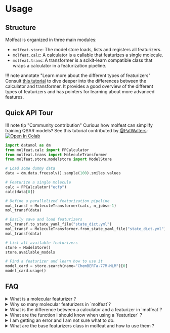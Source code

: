 # Usage
## Structure
Molfeat is organized in three main modules:

- `molfeat.store`: The model store loads, lists and registers all featurizers.
- `molfeat.calc`: A calculator is a callable that featurizes a single molecule. 
- `molfeat.trans`: A transformer is a scikit-learn compatible class that wraps a calculator in a featurization pipeline.

!!! note annotate "Learn more about the different types of featurizers"
    Consult [this tutorial](./tutorials/types_of_featurizers.ipynb) to dive deeper into the differences between the calculator and transformer.
    It provides a good overview of the different types of featurizers and has pointers for learning about more advanced features. 

## Quick API Tour

!!! note tip "Community contribution"
    Curious how molfeat can simplify training QSAR models? See this tutorial contributed by [@PatWalters](https://github.com/PatWalters): [![Open In Colab](https://colab.research.google.com/assets/colab-badge.svg)](https://colab.research.google.com/github/PatWalters/practical_cheminformatics_tutorials/blob/main/ml_models/QSAR_in_8_lines.ipynb)  

```python
import datamol as dm
from molfeat.calc import FPCalculator
from molfeat.trans import MoleculeTransformer
from molfeat.store.modelstore import ModelStore

# Load some dummy data
data = dm.data.freesolv().sample(100).smiles.values

# Featurize a single molecule
calc = FPCalculator("ecfp")
calc(data[0])

# Define a parallelized featurization pipeline
mol_transf = MoleculeTransformer(calc, n_jobs=-1)
mol_transf(data)

# Easily save and load featurizers
mol_transf.to_state_yaml_file("state_dict.yml")
mol_transf = MoleculeTransformer.from_state_yaml_file("state_dict.yml")
mol_transf(data)

# List all available featurizers
store = ModelStore()
store.available_models

# Find a featurizer and learn how to use it
model_card = store.search(name="ChemBERTa-77M-MLM")[0]
model_card.usage()
```


## FAQ
<details>
<summary>What is a molecular featurizer ?</summary>

A molecular featurizer is function or model that provides numerical representations from molecular structures. These numerical features can then be used as input for machine learning models to predict molecular properties and activities, to design new molecules, to perform molecular analyses, or to search for similar molecules. 
</details>


<details>
<summary>Why so many molecular featurizers in `molfeat`?</summary>

To date, it's not clear which molecular representation performs better. There are multiple ways of representing molecules (e.g using their physico-chemical descriptors, using a fingerprint corresponding to a hash of the molecular structure, using deep learning embeddings, etc). Depending on your tasks, one representation could perform better than another, this is why `molfeat` attempt to provide a broad range of featurizer to ensure, everyone has access to their favorite featurizers.
</details>


<details>
<summary>What is the difference between a calculator and a featurizer in `molfeat`?</summary>

In `molfeat`,
- a `calculator` operate on the level of a single molecule, it dictates how to transform an input molecule into a numerical representation. 

- a `featurizer` operates on batches of molecules, because deep learning models are often more efficient on batch of samples. Some  `featurizers` uses `calculator` internally to each molecule individually and stitch them together. `featurizers` also provide convenient tools such as parallelism, caching, etc to make computation of molecular representation efficient. 

`molfeat` is designed to be extremely flexible. This is because the space of actions that users often wish to perform is huge and there are often not "wrong" ways.
</details>

<details>
<summary>What are the function I should know when using a `featurizer` ?</summary>


Every featurizer would have: 
  - a `preprocess` method  that can perform preprocessing of your input molecules, to ensure compatibility with the expected featurizer class you are using. The preprocess steps is not called automatically for you to decouple it from the molecular transformation. It's a suggestion for the preprocessing steps you should perform when using a given featurizer.

The `preprocess` function expect your molecule inputs, but also some optional labels and can be redefined when creating your own custom featurizer.

  - a `transform` method that operates on a batch of molecules and returns a list of representation, this is where the `magic` happens. Position where featurization failed can be `None` when you elect to `ignore_errors`.
  - a `_transform` method that operates on a single input molecule, this is where the `magic` happens
  - a `__call__` method that uses `transform` under the hood and add some convenient argument such as enforcing the datatype you defined when initializing your model to the outputs.  If you ask to `ignore_errors`, a vector of indexes where featurization did not fail will also be returned. 

In addition to the method described above, `PretrainedMolTransformer` also defines the following functions:

- `_embed`: since pre-trained models benefit from batched featurization, this method is called by internally during `transform` instead of an internal calculator. 
- `_convert`: this method is called by the transformer to convert the molecule input into the expected format of the underlying ML model. For example for a pre-trained language model expecting SELFIES strings, we will convert for input into SELFIES strings here.

</details>

<details>
<summary>I am getting an error and I am not sure what to do. </summary>

User can decide to `ignore_errors` when featurization fails on some molecules of their dataset, with the hope of filtering them after. Therefore, some silent errors are caught in the `transform` errors. Set the verbosity of the featurizer to True to get a log of all errors.

```python
from molfeat.trans.concat import FeatConcat
from molfeat.trans.fp import FPVecTransformer
import numpy as np
featurizer = MoleculeTransformer(..., dtype=np.float32, verbose=True)
featurizer(["CSc1nc2cc3c(cc2[nH]1)N(Cc1ccc(S(=O)(=O)c2ccccc2)cc1)CCC3"], enforce_dtype=True)
```

you will alway have a log of all errors. 
</details>

<details>
<summary>What are the base featurizers class in molfeat and how to use them ?</summary>

|    Class  	| Module	| Why ? 	|
|-------------	|-----------------------	|----------------------	|
| [`BaseFeaturizer`](https://molfeat-docs.datamol.io/stable/api/molfeat.trans.base.html#molfeat.trans.base.BaseFeaturizer) 	| `molfeat.trans.base`          	| Lowest level featurizer class. All featurizers (even if not molecular) inherits from this class.  It's recommended to use `MoleculeTransformer` as root class instead          	|
| [`MoleculeTransformer`](https://molfeat-docs.datamol.io/stable/api/molfeat.trans.base.html#molfeat.trans.base.MoleculeTransformer) 	| `molfeat.trans.base`          	| <ul><li> Base class for all molecule featurizers. This is where you start if you want to implement a new featurizer.</li> <li> You can provide either an existing `calculator` or your own (a **python callable**) directly to define a new `featurizer`</li></ul>|
|[`PrecomputedMolTransformer``](https://molfeat-docs.datamol.io/stable/api/molfeat.trans.base.html#molfeat.trans.base.PrecomputedMolTransformer) 	| `molfeat.trans.base` | Class for dealing with precomputed features. You can leverage this class to compute features, save them in a file, and reload them after for other task efficiently. [See this tutorial !](https://molfeat-docs.datamol.io/stable/tutorials/datacache.html#using-a-cache-with-a-precomputed-transformer) |
|[`FeatConcat`](https://molfeat-docs.datamol.io/stable/api/molfeat.trans.concat.html#molfeat.trans.concat.FeatConcat) 	| `molfeat.trans.concat` | Convenient class for concatenating multiple vector-featurizers automatically. If you want to combine multiple 'fingerprints' and descriptors, this is the class you use. [See example !](https://molfeat-docs.datamol.io/stable/tutorials/types_of_featurizers.html#concatenate-featurizers) |
|[`PretrainedMolTransformer`](https://molfeat-docs.datamol.io/stable/api/molfeat.trans.pretrained.base.html)	| `molfeat.trans.pretrained.base` | Base class for all `pretrained featurizers`. A `pretrained featurizer` is a `featurizer` that is derived from a pretrained machine learning model. Implement a subclass of this to define your new pretrained featurizer.  [See example !](https://molfeat-docs.datamol.io/stable/tutorials/add_your_own.html#define-your-own-transformer) |
|`PretrainedDGLTransformer` 	| `molfeat.trans.pretrained.dgl_pretrained` | Base class for all `dgl pretrained featurizers`. You can initialize a new dgl/dgllife pretrained model as a `molfeat featurizer` easily using this class. You only need to add the dgl model object to a store. |
|[`PretrainedHFTransformer``](https://molfeat-docs.datamol.io/stable/api/molfeat.trans.pretrained.hf_transformers.html#molfeat.trans.pretrained.hf_transformers.PretrainedHFTransformer) 	| `molfeat.trans.pretrained.hf_transformer` | Base class for all `huggingface pretrained featurizers`. You can initialize a new 🤗 Transformers pretrained model as a `molfeat featurizer` easily using this class. [See this example !](https://github.com/datamol-io/molfeat/blob/main/nb/etl/molt5-etl.ipynb) |

</details>
